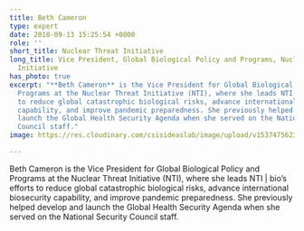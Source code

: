 ```yaml
---
title: Beth Cameron
type: expert
date: 2018-09-13 15:25:54 +0000
role: ''
short_title: Nuclear Threat Initiative
long_title: Vice President, Global Biological Policy and Programs, Nuclear Threat
  Initiative
has_photo: true
excerpt: "**Beth Cameron** is the Vice President for Global Biological Policy and
  Programs at the Nuclear Threat Initiative (NTI), where she leads NTI | bio’s efforts
  to reduce global catastrophic biological risks, advance international biosecurity
  capability, and improve pandemic preparedness. She previously helped develop and
  launch the Global Health Security Agenda when she served on the National Security
  Council staff."
image: https://res.cloudinary.com/csisideaslab/image/upload/v1537475623/health-commission/Anon.jpg

---
```

Beth Cameron is the Vice President for Global Biological Policy and Programs at the Nuclear Threat Initiative (NTI), where she leads NTI | bio’s efforts to reduce global catastrophic biological risks, advance international biosecurity capability, and improve pandemic preparedness. She previously helped develop and launch the Global Health Security Agenda when she served on the National Security Council staff.